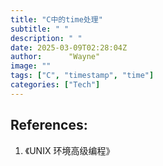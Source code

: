 ```yaml
---
title: "C中的time处理"
subtitle: " "
description: " "
date: 2025-03-09T02:28:04Z
author:      "Wayne"
image: ""
tags: ["C", "timestamp", "time"]
categories: ["Tech"]
---
```


## References:

1. 《UNIX 环境高级编程》
